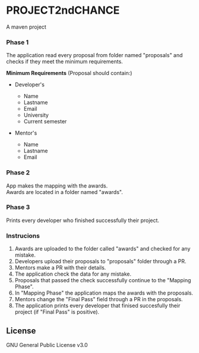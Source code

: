 # PROJECT2ndCHANCE


A maven project

### Phase 1

The application read every proposal from folder named "proposals" and checks if they meet the minimum requirements.

**Minimum Requirements** (Proposal should contain:)

* Developer's
  * Name
  * Lastname
  * Email
  * University
  * Current semester

* Mentor's
  * Name
  * Lastname
  * Email
  
### Phase 2

App makes the mapping with the awards.  
Awards are located in a folder named "awards".

### Phase 3

Prints every developer who finished successfully their project.


### Instrucions
1. Awards are uploaded to the folder called "awards" and checked for any mistake.
1. Developers upload their proposals to "proposals" folder through a PR.
1. Mentors make a PR with their details.
1. The application check the data for any mistake.
1. Proposals that passed the check successfully continue to the "Mapping Phase".
1. In "Mapping Phase" the application maps the awards with the proposals.
1. Mentors change the "Final Pass" field through a PR in the proposals.
1. The application prints every developer that finised succesfully their project (if "Final Pass" is positive).

## License

GNU General Public License v3.0
